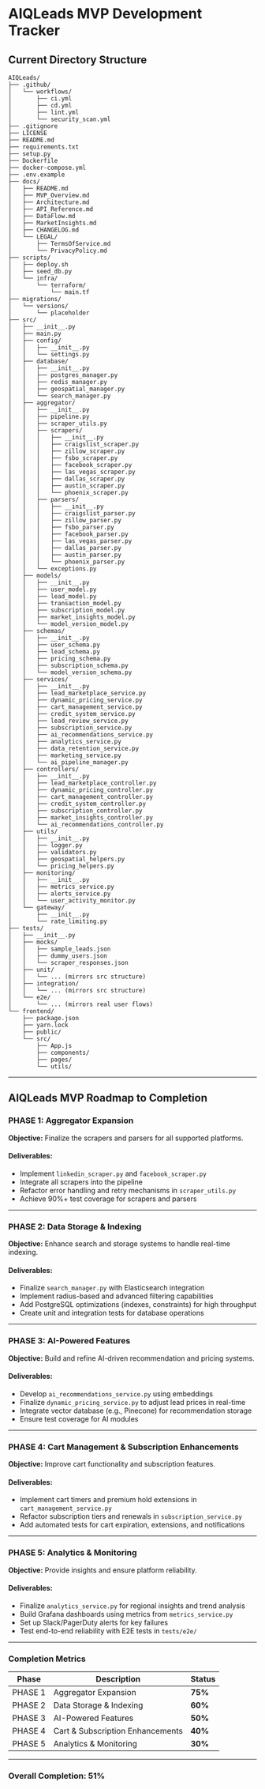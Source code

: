 # AIQLeads MVP Development Tracker

## Current Directory Structure

```
AIQLeads/
├── .github/
│   └── workflows/
│       ├── ci.yml
│       ├── cd.yml
│       ├── lint.yml
│       └── security_scan.yml
├── .gitignore
├── LICENSE
├── README.md
├── requirements.txt
├── setup.py
├── Dockerfile
├── docker-compose.yml
├── .env.example
├── docs/
│   ├── README.md
│   ├── MVP_Overview.md
│   ├── Architecture.md
│   ├── API_Reference.md
│   ├── DataFlow.md
│   ├── MarketInsights.md
│   ├── CHANGELOG.md
│   └── LEGAL/
│       ├── TermsOfService.md
│       └── PrivacyPolicy.md
├── scripts/
│   ├── deploy.sh
│   ├── seed_db.py
│   └── infra/
│       └── terraform/
│           └── main.tf
├── migrations/
│   └── versions/
│       └── placeholder
├── src/
│   ├── __init__.py
│   ├── main.py
│   ├── config/
│   │   ├── __init__.py
│   │   └── settings.py
│   ├── database/
│   │   ├── __init__.py
│   │   ├── postgres_manager.py
│   │   ├── redis_manager.py
│   │   ├── geospatial_manager.py
│   │   └── search_manager.py
│   ├── aggregator/
│   │   ├── __init__.py
│   │   ├── pipeline.py
│   │   ├── scraper_utils.py
│   │   ├── scrapers/
│   │   │   ├── __init__.py
│   │   │   ├── craigslist_scraper.py
│   │   │   ├── zillow_scraper.py
│   │   │   ├── fsbo_scraper.py
│   │   │   ├── facebook_scraper.py
│   │   │   ├── las_vegas_scraper.py
│   │   │   ├── dallas_scraper.py
│   │   │   ├── austin_scraper.py
│   │   │   └── phoenix_scraper.py
│   │   ├── parsers/
│   │   │   ├── __init__.py
│   │   │   ├── craigslist_parser.py
│   │   │   ├── zillow_parser.py
│   │   │   ├── fsbo_parser.py
│   │   │   ├── facebook_parser.py
│   │   │   ├── las_vegas_parser.py
│   │   │   ├── dallas_parser.py
│   │   │   ├── austin_parser.py
│   │   │   └── phoenix_parser.py
│   │   └── exceptions.py
│   ├── models/
│   │   ├── __init__.py
│   │   ├── user_model.py
│   │   ├── lead_model.py
│   │   ├── transaction_model.py
│   │   ├── subscription_model.py
│   │   ├── market_insights_model.py
│   │   └── model_version_model.py
│   ├── schemas/
│   │   ├── __init__.py
│   │   ├── user_schema.py
│   │   ├── lead_schema.py
│   │   ├── pricing_schema.py
│   │   ├── subscription_schema.py
│   │   └── model_version_schema.py
│   ├── services/
│   │   ├── __init__.py
│   │   ├── lead_marketplace_service.py
│   │   ├── dynamic_pricing_service.py
│   │   ├── cart_management_service.py
│   │   ├── credit_system_service.py
│   │   ├── lead_review_service.py
│   │   ├── subscription_service.py
│   │   ├── ai_recommendations_service.py
│   │   ├── analytics_service.py
│   │   ├── data_retention_service.py
│   │   ├── marketing_service.py
│   │   └── ai_pipeline_manager.py
│   ├── controllers/
│   │   ├── __init__.py
│   │   ├── lead_marketplace_controller.py
│   │   ├── dynamic_pricing_controller.py
│   │   ├── cart_management_controller.py
│   │   ├── credit_system_controller.py
│   │   ├── subscription_controller.py
│   │   ├── market_insights_controller.py
│   │   └── ai_recommendations_controller.py
│   ├── utils/
│   │   ├── __init__.py
│   │   ├── logger.py
│   │   ├── validators.py
│   │   ├── geospatial_helpers.py
│   │   └── pricing_helpers.py
│   ├── monitoring/
│   │   ├── __init__.py
│   │   ├── metrics_service.py
│   │   ├── alerts_service.py
│   │   └── user_activity_monitor.py
│   └── gateway/
│       ├── __init__.py
│       └── rate_limiting.py
├── tests/
│   ├── __init__.py
│   ├── mocks/
│   │   ├── sample_leads.json
│   │   ├── dummy_users.json
│   │   └── scraper_responses.json
│   ├── unit/
│   │   └── ... (mirrors src structure)
│   ├── integration/
│   │   └── ... (mirrors src structure)
│   └── e2e/
│       └── ... (mirrors real user flows)
└── frontend/
    ├── package.json
    ├── yarn.lock
    ├── public/
    └── src/
        ├── App.js
        ├── components/
        ├── pages/
        └── utils/
```

---

## AIQLeads MVP Roadmap to Completion

### PHASE 1: Aggregator Expansion
**Objective:** Finalize the scrapers and parsers for all supported platforms.

#### Deliverables:
- Implement `linkedin_scraper.py` and `facebook_scraper.py`
- Integrate all scrapers into the pipeline
- Refactor error handling and retry mechanisms in `scraper_utils.py`
- Achieve 90%+ test coverage for scrapers and parsers

---

### PHASE 2: Data Storage & Indexing
**Objective:** Enhance search and storage systems to handle real-time indexing.

#### Deliverables:
- Finalize `search_manager.py` with Elasticsearch integration
- Implement radius-based and advanced filtering capabilities
- Add PostgreSQL optimizations (indexes, constraints) for high throughput
- Create unit and integration tests for database operations

---

### PHASE 3: AI-Powered Features
**Objective:** Build and refine AI-driven recommendation and pricing systems.

#### Deliverables:
- Develop `ai_recommendations_service.py` using embeddings
- Finalize `dynamic_pricing_service.py` to adjust lead prices in real-time
- Integrate vector database (e.g., Pinecone) for recommendation storage
- Ensure test coverage for AI modules

---

### PHASE 4: Cart Management & Subscription Enhancements
**Objective:** Improve cart functionality and subscription features.

#### Deliverables:
- Implement cart timers and premium hold extensions in `cart_management_service.py`
- Refactor subscription tiers and renewals in `subscription_service.py`
- Add automated tests for cart expiration, extensions, and notifications

---

### PHASE 5: Analytics & Monitoring
**Objective:** Provide insights and ensure platform reliability.

#### Deliverables:
- Finalize `analytics_service.py` for regional insights and trend analysis
- Build Grafana dashboards using metrics from `metrics_service.py`
- Set up Slack/PagerDuty alerts for key failures
- Test end-to-end reliability with E2E tests in `tests/e2e/`

---

### Completion Metrics
| Phase         | Description                         | Status     |
|---------------|-------------------------------------|------------|
| PHASE 1       | Aggregator Expansion                | **75%**    |
| PHASE 2       | Data Storage & Indexing             | **60%**    |
| PHASE 3       | AI-Powered Features                 | **50%**    |
| PHASE 4       | Cart & Subscription Enhancements    | **40%**    |
| PHASE 5       | Analytics & Monitoring              | **30%**    |

---

### Overall Completion: **51%**
